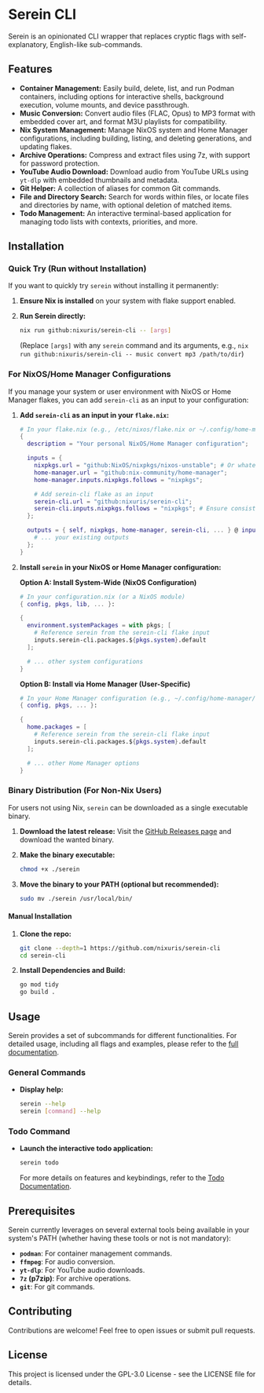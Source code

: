 # Serein CLI

Serein is an opinionated CLI wrapper that replaces cryptic flags with self-explanatory, English-like sub-commands.

## Features

*   **Container Management:** Easily build, delete, list, and run Podman containers, including options for interactive shells, background execution, volume mounts, and device passthrough.
*   **Music Conversion:** Convert audio files (FLAC, Opus) to MP3 format with embedded cover art, and format M3U playlists for compatibility.
*   **Nix System Management:** Manage NixOS system and Home Manager configurations, including building, listing, and deleting generations, and updating flakes.
*   **Archive Operations:** Compress and extract files using 7z, with support for password protection.
*   **YouTube Audio Download:** Download audio from YouTube URLs using `yt-dlp` with embedded thumbnails and metadata.
*   **Git Helper:** A collection of aliases for common Git commands.
*   **File and Directory Search:** Search for words within files, or locate files and directories by name, with optional deletion of matched items.
*   **Todo Management:** An interactive terminal-based application for managing todo lists with contexts, priorities, and more.

## Installation

### Quick Try (Run without Installation)

If you want to quickly try `serein` without installing it permanently:

1.  **Ensure Nix is installed** on your system with flake support enabled.
2.  **Run Serein directly:**

    ```bash
    nix run github:nixuris/serein-cli -- [args]
    ```
    (Replace `[args]` with any `serein` command and its arguments, e.g., `nix run github:nixuris/serein-cli -- music convert mp3 /path/to/dir`)

### For NixOS/Home Manager Configurations

If you manage your system or user environment with NixOS or Home Manager flakes, you can add `serein-cli` as an input to your configuration:

1.  **Add `serein-cli` as an input in your `flake.nix`:**

    ```nix
    # In your flake.nix (e.g., /etc/nixos/flake.nix or ~/.config/home-manager/flake.nix)
    {
      description = "Your personal NixOS/Home Manager configuration";

      inputs = {
        nixpkgs.url = "github:NixOS/nixpkgs/nixos-unstable"; # Or whatever nixpkgs they use
        home-manager.url = "github:nix-community/home-manager";
        home-manager.inputs.nixpkgs.follows = "nixpkgs";

        # Add serein-cli flake as an input
        serein-cli.url = "github:nixuris/serein-cli";
        serein-cli.inputs.nixpkgs.follows = "nixpkgs"; # Ensure consistent nixpkgs
      };

      outputs = { self, nixpkgs, home-manager, serein-cli, ... } @ inputs: {
        # ... your existing outputs
      };
    }
    ```

2.  **Install `serein` in your NixOS or Home Manager configuration:**

    **Option A: Install System-Wide (NixOS Configuration)**

    ```nix
    # In your configuration.nix (or a NixOS module)
    { config, pkgs, lib, ... }:

    {
      environment.systemPackages = with pkgs; [
        # Reference serein from the serein-cli flake input
        inputs.serein-cli.packages.${pkgs.system}.default
      ];

      # ... other system configurations
    }
    ```

    **Option B: Install via Home Manager (User-Specific)**

    ```nix
    # In your Home Manager configuration (e.g., ~/.config/home-manager/home.nix)
    { config, pkgs, ... }:

    {
      home.packages = [
        # Reference serein from the serein-cli flake input
        inputs.serein-cli.packages.${pkgs.system}.default
      ];

      # ... other Home Manager options
    }
    ```

### Binary Distribution (For Non-Nix Users)

For users not using Nix, `serein` can be downloaded as a single executable binary.

1.  **Download the latest release:**
    Visit the [GitHub Releases page](https://github.com/nixuris/serein-cli/releases) and download the wanted binary.

2.  **Make the binary executable:**
    ```bash
    chmod +x ./serein
    ```

3.  **Move the binary to your PATH (optional but recommended):**
    ```bash
    sudo mv ./serein /usr/local/bin/
    ```

#### Manual Installation

1.  **Clone the repo:**

    ```bash
    git clone --depth=1 https://github.com/nixuris/serein-cli
    cd serein-cli
    ```

2.  **Install Dependencies and Build:**

    ```bash
    go mod tidy
    go build .
    ```

## Usage

Serein provides a set of subcommands for different functionalities. For detailed usage, including all flags and examples, please refer to the [full documentation](docs/docs.md).

### General Commands

*   **Display help:**
    ```bash
    serein --help
    serein [command] --help
    ```

### Todo Command

*   **Launch the interactive todo application:**
    ```bash
    serein todo
    ```
    For more details on features and keybindings, refer to the [Todo Documentation](docs/todo.md).

## Prerequisites

Serein currently leverages on several external tools being available in your system's PATH (whether having these tools or not is not mandatory):

*   **`podman`**: For container management commands.
*   **`ffmpeg`**: For audio conversion.
*   **`yt-dlp`**: For YouTube audio downloads.
*   **`7z` (p7zip)**: For archive operations.
*   **`git`**: For git commands.

## Contributing

Contributions are welcome! Feel free to open issues or submit pull requests.

## License

This project is licensed under the GPL-3.0 License - see the LICENSE file for details.
